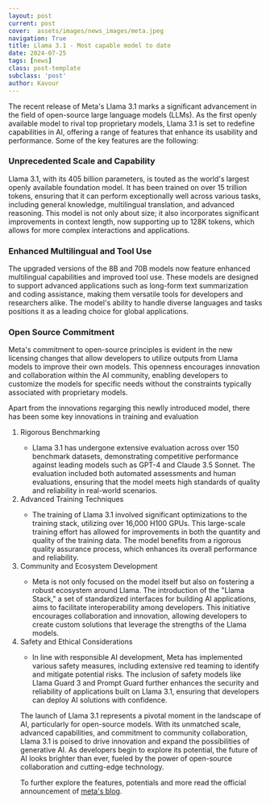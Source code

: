 ```yaml
---
layout: post
current: post
cover:  assets/images/news_images/meta.jpeg
navigation: True
title: Llama 3.1 - Most capable model to date 
date: 2024-07-25
tags: [news]
class: post-template
subclass: 'post'
author: Kavour
---
```


<p>The recent release of Meta's Llama 3.1 marks a significant advancement in the field of open-source large language models (LLMs). As the first openly available model to rival top proprietary models, Llama 3.1 is set to redefine capabilities in AI, offering a range of features that enhance its usability and performance. Some of the key features are the following: </p>

<h3>Unprecedented Scale and Capability</h3>

<p>Llama 3.1, with its 405 billion parameters, is touted as the world's largest openly available foundation model. It has been trained on over 15 trillion tokens, ensuring that it can perform exceptionally well across various tasks, including general knowledge, multilingual translation, and advanced reasoning. This model is not only about size; it also incorporates significant improvements in context length, now supporting up to 128K tokens, which allows for more complex interactions and applications.</p>

<h3>Enhanced Multilingual and Tool Use</h3>

<p>The upgraded versions of the 8B and 70B models now feature enhanced multilingual capabilities and improved tool use. These models are designed to support advanced applications such as long-form text summarization and coding assistance, making them versatile tools for developers and researchers alike. The model's ability to handle diverse languages and tasks positions it as a leading choice for global applications.</p>

<h3>Open Source Commitment</h3>

<p>Meta's commitment to open-source principles is evident in the new licensing changes that allow developers to utilize outputs from Llama models to improve their own models. This openness encourages innovation and collaboration within the AI community, enabling developers to customize the models for specific needs without the constraints typically associated with proprietary models.</p>

<p>Apart from the innovations regarging this newlly introduced model, there has been some key innovations in training and evaluation</p>

<ol>
<li>Rigorous Benchmarking</li>
<ul>
<li>Llama 3.1 has undergone extensive evaluation across over 150 benchmark datasets, demonstrating competitive performance against leading models such as GPT-4 and Claude 3.5 Sonnet. The evaluation included both automated assessments and human evaluations, ensuring that the model meets high standards of quality and reliability in real-world scenarios.</li>
</ul>
<li>Advanced Training Techniques</li>
<ul>
<li>The training of Llama 3.1 involved significant optimizations to the training stack, utilizing over 16,000 H100 GPUs. This large-scale training effort has allowed for improvements in both the quantity and quality of the training data. The model benefits from a rigorous quality assurance process, which enhances its overall performance and reliability.</li>
</ul>
<li>Community and Ecosystem Development</li>
<ul>
<li>Meta is not only focused on the model itself but also on fostering a robust ecosystem around Llama. The introduction of the "Llama Stack," a set of standardized interfaces for building AI applications, aims to facilitate interoperability among developers. This initiative encourages collaboration and innovation, allowing developers to create custom solutions that leverage the strengths of the Llama models.</li>
</ul>
<li>Safety and Ethical Considerations</li>
<ul>
<li>In line with responsible AI development, Meta has implemented various safety measures, including extensive red teaming to identify and mitigate potential risks. The inclusion of safety models like Llama Guard 3 and Prompt Guard further enhances the security and reliability of applications built on Llama 3.1, ensuring that developers can deploy AI solutions with confidence.</li>
</ul>

<p>The launch of Llama 3.1 represents a pivotal moment in the landscape of AI, particularly for open-source models. With its unmatched scale, advanced capabilities, and commitment to community collaboration, Llama 3.1 is poised to drive innovation and expand the possibilities of generative AI. As developers begin to explore its potential, the future of AI looks brighter than ever, fueled by the power of open-source collaboration and cutting-edge technology.</p>

<p>To further explore the features, potentials and more read the official announcement of <a href='https://ai.meta.com/blog/meta-llama-3-1/'>meta's blog</a>.</p>